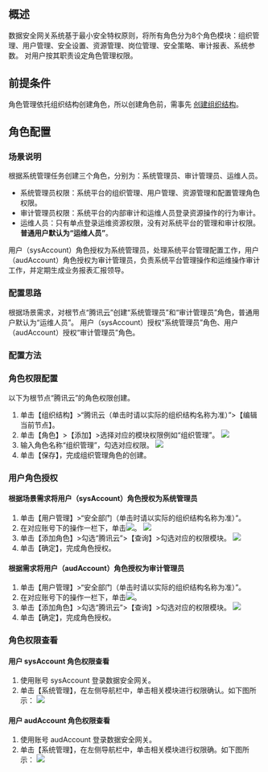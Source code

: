 ## 概述
数据安全网关系统基于最小安全特权原则，将所有角色分为8个角色模块：组织管理、用户管理、安全设置、资源管理、岗位管理、安全策略、审计报表、系统参数。
对用户按其职责设定角色管理权限。

## 前提条件
角色管理依托组织结构创建角色，所以创建角色前，需事先 [创建组织结构](https://cloud.tencent.com/document/product/1025/34514#.E6.96.B0.E5.BB.BA.E7.BB.84.E7.BB.87.E7.BB.93.E6.9E.84)。


## 角色配置
### 场景说明
根据系统管理任务创建三个角色，分别为：系统管理员、审计管理员、运维人员。
- 系统管理员权限：系统平台的组织管理、用户管理、资源管理和配置管理角色权限。 
- 审计管理员权限：系统平台的内部审计和运维人员登录资源操作的行为审计。
- 运维人员：只有单点登录运维资源权限，没有对系统平台的管理和审计权限。**普通用户默认为“运维人员”**。

用户（sysAccount）角色授权为系统管理员，处理系统平台管理配置工作，用户（audAccount）角色授权为审计管理员，负责系统平台管理操作和运维操作审计工作，并定期生成业务报表汇报领导。

### 配置思路
根据场景需求，对根节点“腾讯云”创建“系统管理员”和“审计管理员”角色，普通用户默认为“运维人员”。
用户（sysAccount）授权“系统管理员”角色、用户（audAccount）授权“审计管理员”角色。

### 配置方法


### 角色权限配置
以下为根节点“腾讯云”的角色权限创建。
1. 单击【组织结构】>“腾讯云（单击时请以实际的组织结构名称为准）”>【编辑当前节点】。
2. 单击【角色】>【添加】>选择对应的模块权限例如“组织管理”。
![](https://main.qcloudimg.com/raw/0f7b2400becca5d475fac3307a959f56.png)
3. 输入角色名称“组织管理”，勾选对应权限。
![](https://main.qcloudimg.com/raw/228bf806d1c77af281afe26c16b1e7ac.png)
4. 单击【保存】，完成组织管理角色的创建。

 
 
 
### 用户角色授权
#### 根据场景需求将用户（sysAccount）角色授权为系统管理员
1. 单击【用户管理】>“安全部门（单击时请以实际的组织结构名称为准）”。
2. 在对应账号下的操作一栏下，单击<img src=" https://main.qcloudimg.com/raw/3f093f691c992a8f57837959ccf62607.png"  style="margin:0;">。
![](https://main.qcloudimg.com/raw/a0aa3796d3d458d4215e1c40811d3d8a.png)
3. 单击【添加角色】>勾选“腾讯云”>【查询】>勾选对应的权限模块。
![](https://main.qcloudimg.com/raw/2a124ec91746e6a5f3fb2965b005ad9c.png)
4. 单击【确定】，完成角色授权。
 

#### 根据需求将用户（audAccount）角色授权为审计管理员
1. 单击【用户管理】>“安全部门（单击时请以实际的组织结构名称为准）”。
2. 在对应账号下的操作一栏下，单击<img src=" https://main.qcloudimg.com/raw/3f093f691c992a8f57837959ccf62607.png"  style="margin:0;">。
3. 单击【添加角色】>勾选“腾讯云”>【查询】>勾选对应的权限模块。
![](https://main.qcloudimg.com/raw/51a90726bead625df5d6f06a3aed1b70.png)
4. 单击【确定】，完成角色授权。
 

 
### 角色权限查看
#### 用户 sysAccount 角色权限查看
1. 使用账号 sysAccount 登录数据安全网关。
2. 单击【系统管理】，在左侧导航栏中，单击相关模块进行权限确认。如下图所示：
![](https://main.qcloudimg.com/raw/1fa645dc59e4307a28973d8f7d72995b.png)
  

#### 用户 audAccount 角色权限查看
1. 使用账号 audAccount 登录数据安全网关。
2. 单击【系统管理】，在左侧导航栏中，单击相关模块进行权限确。如下图所示：
![](https://main.qcloudimg.com/raw/4e96a3bbe842dd1ff52e12c7bbc613cf.png)
 
 
